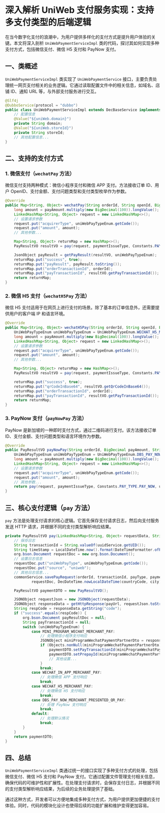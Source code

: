 # 深入解析 UniWeb 支付服务实现：支持多支付类型的后端逻辑

在当今数字化支付的浪潮中，为用户提供多样化的支付方式是提升用户体验的关键。本文将深入剖析 `UniWebPaymentServiceImpl` 类的代码，探讨其如何实现多种支付方式，包括微信支付、微信 H5 支付和 PayNow 支付。

## 一、类概述
`UniWebPaymentServiceImpl` 类实现了 `UniWebPaymentService` 接口，主要负责处理统一网页支付相关的业务逻辑。它通过读取配置文件中的相关信息，如域名、店铺 ID、通知 URL 等，与外部支付服务进行交互。

```java
@Slf4j
@DubboService(protocol = "dubbo")
public class UniWebPaymentServiceImpl extends DecBaseService implements UniWebPaymentService {
    // 配置信息
    @Value("${uniWeb.domain}")
    private String domain;
    @Value("${uniWeb.storeId}")
    private String storeId;
    // 其他配置信息...
}
```

## 二、支持的支付方式

### 1. 微信支付（`wechatPay` 方法）
微信支付支持两种模式：微信小程序支付和微信 APP 支付。方法接收订单 ID、用户 OpenID、支付金额、支付问题类型和支付类型枚举作为参数。

```java
@Override
public Map<String, Object> wechatPay(String orderId, String openId, BigDecimal payAmount, String paymentIssueType, UniWebPayTypeEnum uniWebPayTypeEnum) {
    long amount = payAmount.multiply(new BigDecimal(100)).longValue();
    LinkedHashMap<String, Object> request = new LinkedHashMap<>();
    // 设置请求参数
    request.put("acquirerType", uniWebPayTypeEnum.getCode());
    request.put("amount", amount);
    // 其他参数...

    Map<String, Object> returnMap = new HashMap<>();
    PayResultVO resultVO = pay(request, paymentIssueType, Constants.PAY_TYPE.WECHAT_PAY, uniWebPayTypeEnum, null);

    JsonObject payResult = getPayResult(resultVO, uniWebPayTypeEnum);
    returnMap.put("success", true);
    returnMap.put("payResult", payResult.toString());
    returnMap.put("orderTransactionId", orderId);
    returnMap.put("payTransactionId", resultVO.getPayTransactionId());
    return returnMap;
}
```

### 2. 微信 H5 支付（`wechatH5Pay` 方法）
微信 H5 支付适用于在网页上进行支付的场景。除了基本的订单信息外，还需要提供用户的客户端 IP 和语言环境。

```java
@Override
public Map<String, Object> wechatH5Pay(String orderId, String openId, BigDecimal payAmount, String paymentIssueType, String payerClientIp, String locale) {
    UniWebPayTypeEnum uniWebPayTypeEnum = UniWebPayTypeEnum.WECHAT_H5_MERCHANT_PAY;
    long amount = payAmount.multiply(new BigDecimal(100)).longValue();
    LinkedHashMap<String, Object> request = new LinkedHashMap<>();
    // 设置请求参数
    request.put("acquirerType", uniWebPayTypeEnum.getCode());
    request.put("amount", amount);
    // 其他参数...

    Map<String, Object> returnMap = new HashMap<>();
    PayResultVO resultVO = pay(request, paymentIssueType, Constants.PAY_TYPE.WECHAT_PAY, uniWebPayTypeEnum, locale);

    returnMap.put("success", true);
    returnMap.put("qrCodeInBase64", resultVO.getQrCodeInBase64());
    returnMap.put("orderTransactionId", orderId);
    returnMap.put("payTransactionId", resultVO.getPayTransactionId());
    return returnMap;
}
```

### 3. PayNow 支付（`payNowPay` 方法）
PayNow 是新加坡的一种即时支付方式，通过二维码进行支付。该方法接收订单 ID、支付金额、支付问题类型和语言环境作为参数。

```java
@Override
public PayResultVO payNowPay(String orderId, BigDecimal payAmount, String paymentIssueType, String locale) {
    UniWebPayTypeEnum uniWebPayTypeEnum = UniWebPayTypeEnum.DBS_PAY_NOW_MERCHANT_PRESENTED_QR_PAY;
    long amount = payAmount.multiply(new BigDecimal(100)).longValue();
    LinkedHashMap<String, Object> request = new LinkedHashMap<>();
    // 设置请求参数
    request.put("acquirerType", uniWebPayTypeEnum.getCode());
    request.put("amount", amount);
    // 其他参数...
    return pay(request, paymentIssueType, Constants.PAY_TYPE.PAY_NOW, uniWebPayTypeEnum, locale);
}
```

## 三、核心支付逻辑（`pay` 方法）
`pay` 方法是处理支付请求的核心逻辑。它首先保存支付请求日志，然后向支付服务发送 HTTP 请求，并根据不同的支付类型解析响应结果。

```java
private PayResultVO pay(LinkedHashMap<String, Object> requestData, String paymentIssueType, String payType, UniWebPayTypeEnum uniWebPayTypeEnum, String locale) {
    // 保存日志
    String transactionId = String.valueOf(uuidService.getUID());
    String timeStamp = LocalDateTime.now().format(DateTimeFormatter.ofPattern("yyMMddHHmmss"));
    org.bson.Document requestDoc = new org.bson.Document();
    // 设置日志信息
    requestDoc.put("uniWebPayType", uniWebPayTypeEnum.getCode());
    requestDoc.put("source", "uniweb");
    // 其他日志信息...
    commonService.savePayRequest(orderId, transactionId, payType, paymentIssueType,
            requestDoc, DecDateTime.nowLocalDateTime(countryCode, city), PaymentServiceProviderEnum.UNIWEB.getCode());

    PayResultVO paymentDTO = new PayResultVO();

    JSONObject requestJson = new JSONObject(requestData);
    JSONObject responseData = getHttpResponse(payUrl, requestJson.toString());
    String respCode = responseData.getString("code");
    if ("success".equals(respCode)) {
        org.bson.Document payResultDoc = null;
        String payTransactionId = null;
        switch (uniWebPayTypeEnum) {
            case MINI_PROGRAM_WECHAT_MERCHANT_PAY:
                // 处理微信小程序支付响应
                JSONObject miniProgramWechatPaymentPartnerDto = responseData.getJSONObject("data").getJSONObject("miniProgramWechatPaymentPartnerDto");
                if (Objects.nonNull(miniProgramWechatPaymentPartnerDto)) {
                    paymentDTO.setPayTransactionId(miniProgramWechatPaymentPartnerDto.getString("transactionId"));
                    paymentDTO.setPrepayId(miniProgramWechatPaymentPartnerDto.getString("prePayId"));
                    // 其他设置...
                }
                break;
            case WECHAT_IN_APP_MERCHANT_PAY:
                // 处理微信 APP 支付响应
                break;
            case WECHAT_H5_MERCHANT_PAY:
                // 处理微信 H5 支付响应
                break;
            case DBS_PAY_NOW_MERCHANT_PRESENTED_QR_PAY:
                // 处理 PayNow 支付响应
                break;
            default:
                // 处理默认情况
                break;
        }
    }
    return paymentDTO;
}
```

## 四、总结
`UniWebPaymentServiceImpl` 类通过统一的接口实现了多种支付方式的处理，包括微信支付、微信 H5 支付和 PayNow 支付。它通过配置文件管理支付相关信息，确保代码的可维护性和扩展性。在处理支付请求时，会保存支付日志，并根据不同的支付类型解析响应结果，为后续的业务处理提供了基础。

通过这种方式，开发者可以方便地集成多种支付方式，为用户提供更加便捷的支付体验。同时，代码的模块化设计也使得后续的功能扩展和维护变得更加容易。
